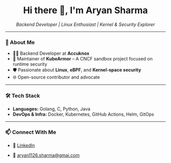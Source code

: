 <h1 align="center">Hi there 👋, I'm Aryan Sharma</h1>

<p align="center">
  <i>Backend Developer | Linux Enthusiast | Kernel & Security Explorer</i>
</p>

---

### 🚀 About Me

- 🧑‍💻 Backend Developer at **Accuknox**  
- 🔧 Maintainer of **KubeArmor** – A CNCF sandbox project focused on runtime security  
- 🛡️ Passionate about **Linux**, **eBPF**, and **Kernel-space security**  
- 🌐 Open-source contributor and advocate  
---

### 🛠 Tech Stack

- **Languages:** Golang, C, Python, Java  
- **DevOps & Infra:** Docker, Kubernetes, GitHub Actions, Helm, GitOps  

---


### 📫 Connect With Me

- 💼 [LinkedIn](https://www.linkedin.com/in/aryan-sharma1126/)  
<!-- - 🌐 [Portfolio](https://aryansharma.dev) *(if applicable)*   -->
- 📧 aryan1126.sharma@gmai.com
